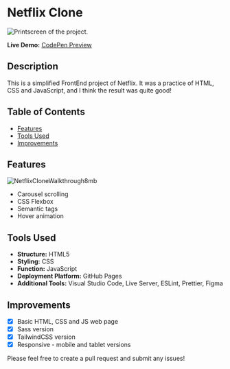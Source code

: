 # Netflix Clone

![Printscreen of the project.](/assets/img/PrintScreenNetflix.png)

**Live Demo:** [CodePen Preview](https://codepen.io/debschaan/pen/LYoxqKX)

## Description

This is a simplified FrontEnd project of Netflix. It was a practice of HTML, CSS and JavaScript, and I think the result was quite good!

## Table of Contents

- [Features](#features)
- [Tools Used](#tools-used)
- [Improvements](#improvements)

## Features

![NetflixCloneWalkthrough8mb](https://github.com/debschaan/netflix-clone/assets/154461014/b3016f43-ff1c-49e7-86b0-c7246d42b3d1)

- Carousel scrolling
- CSS Flexbox
- Semantic tags
- Hover animation

## Tools Used

- **Structure:** HTML5
- **Styling:** CSS
- **Function:** JavaScript
- **Deployment Platform:** GitHub Pages
- **Additional Tools:** Visual Studio Code, Live Server, ESLint, Prettier, Figma

## Improvements

- [x] Basic HTML, CSS and JS web page
- [x] Sass version
- [x] TailwindCSS version
- [x] Responsive - mobile and tablet versions

Please feel free to create a pull request and submit any issues!
